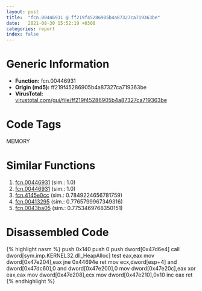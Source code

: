 ```yaml
---
layout: post
title:  "fcn.00446931 @ ff219f45286905b4a87327ca719363be"
date:   2021-08-30 15:52:19 +0300
categories: report
index: false
---
```


# Generic Information
- **Function:** fcn.00446931
- **Origin (md5):** ff219f45286905b4a87327ca719363be
- **VirusTotal:** [virustotal.com/gui/file/ff219f45286905b4a87327ca719363be][virustotal_ref]

# Code Tags
<span class="tag" id="MEMORY">MEMORY</span>


# Similar Functions

1. [fcn.00446931][similar_1_ref] (sim.: 1.0)
2. [fcn.00446931][similar_2_ref] (sim.: 1.0)
3. [fcn.4145e0cc][similar_3_ref] (sim.: 0.7849224656781759)
4. [fcn.00413295][similar_4_ref] (sim.: 0.7765799967349316)
5. [fcn.0043ba05][similar_5_ref] (sim.: 0.7753469768350151)


# Disassembled Code

{% highlight nasm %}
push 0x140
push 0
push dword[0x47d6e4]
call dword[sym.imp.KERNEL32.dll_HeapAlloc]
test eax,eax
mov dword[0x47e204],eax
jne 0x44694e
ret 
mov ecx,dword[esp+4]
and dword[0x47dc60],0
and dword[0x47e200],0
mov dword[0x47e20c],eax
xor eax,eax
mov dword[0x47e208],ecx
mov dword[0x47e210],0x10
inc eax
ret 
{% endhighlight %}


[similar_1_ref]: /report/fcn.00446931@44e1ffcf4e71f4505c09d520fd75f1e4
[similar_2_ref]: /report/fcn.00446931@8e21fa3f0489a6a256cf202e57f712bc
[similar_3_ref]: /report/fcn.4145e0cc@5daa225ae71183cc507c1651166cc80a
[similar_4_ref]: /report/fcn.00413295@6a695c8c50dfc99993406e2740c7c273
[similar_5_ref]: /report/fcn.0043ba05@46f6c2adf1fd4d1453ed312ca79dd9bf
[virustotal_ref]: https://www.virustotal.com/gui/file/ff219f45286905b4a87327ca719363be